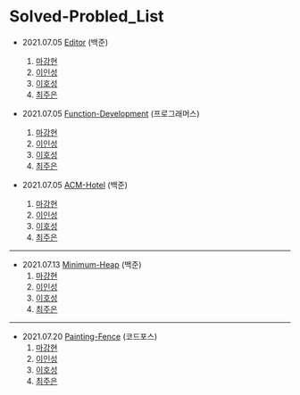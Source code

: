 # Solved-Probled_List

- 2021.07.05 [Editor](https://www.acmicpc.net/problem/1406) (백준)
  1. [마강현](https://www.google.com)
  2. [이인성](https://github.com/fore-head/210705_Editor_LIS)
  3. [이호성](https://github.com/fore-head/210705_Editor_LHS)
  4. [최주은](https://www.google.com)

- 2021.07.05 [Function-Development](https://programmers.co.kr/learn/courses/30/lessons/42586) (프로그래머스)
  1. [마강현](https://www.google.com)
  2. [이인성](https://github.com/fore-head/210705_Function-Development_LIS)
  3. [이호성](https://github.com/fore-head/210705_Function-Development_LHS)
  4. [최주은](https://www.google.com)

- 2021.07.05 [ACM-Hotel](https://www.acmicpc.net/problem/10250) (백준)
  1. [마강현](https://www.google.com)
  2. [이인성](https://github.com/fore-head/210705_ACM-Hotel_LIS)
  3. [이호성](https://github.com/fore-head/210705_ACM-Hotel_LHS)
  4. [최주은](https://www.google.com)

***

- 2021.07.13 [Minimum-Heap](https://www.acmicpc.net/problem/1927) (백준)
  1. [마강현](https://github.com/fore-head/210713_Minimum-Heap_MKH)
  2. [이인성](https://github.com/fore-head/210713_Minimum-Heap_LIS)
  3. [이호성](https://github.com/fore-head/210713_Minimum-Heap_LHS)
  4. [최주은](https://www.google.com)

***

- 2021.07.20 [Painting-Fence](https://codeforces.com/problemset/problem/448/C) (코드포스)
  1. [마강현](https://www.google.com)
  2. [이인성](https://www.google.com)
  3. [이호성](https://github.com/fore-head/210720_Painting-Fence_LHS)
  4. [최주은](https://www.google.com)
